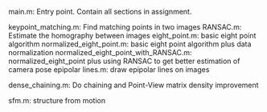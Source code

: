 main.m: Entry point. Contain all sections in assignment. 

keypoint_matching.m: Find matching points in two images
RANSAC.m: Estimate the homography between images
eight_point.m: basic eight point algorithm
normalized_eight_point.m: basic eight point algorithm plus data normalization
normalized_eight_point_with_RANSAC.m: normalized_eight_point plus using RANSAC to get better estimation of camera pose
epipolar lines.m: draw epipolar lines on images

dense_chaining.m: Do chaining and Point-View matrix density improvement

sfm.m: structure from motion

